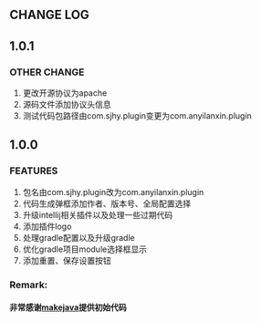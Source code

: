 CHANGE LOG
-----------------------------------

## 1.0.1

### OTHER CHANGE

1. 更改开源协议为apache
2. 源码文件添加协议头信息
3. 测试代码包路径由com.sjhy.plugin变更为com.anyilanxin.plugin

## 1.0.0

### FEATURES

1. 包名由com.sjhy.plugin改为com.anyilanxin.plugin
2. 代码生成弹框添加作者、版本号、全局配置选择
3. 升级intellij相关插件以及处理一些过期代码
4. 添加插件logo</li>
5. 处理gradle配置以及升级gradle
6. 优化gradle项目module选择框显示
7. 添加重置、保存设置按钮

### Remark:

#### 非常感谢[makejava](https://github.com/makejavas/EasyCode)提供初始代码
